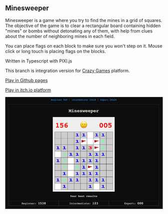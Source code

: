 ## Minesweeper

Minesweeper is a game where you try to find the mines in a grid of squares. The objective of the game is to clear a rectangular board containing hidden "mines" or bombs without detonating any of them, with help from clues about the number of neighboring mines in each field.

You can place flags on each block to make sure you won't step on it. Mouse click or long touch is placing flags on the blocks.

Written in Typescript with PIXI.js

This branch is integration version for [Crazy Games](crazygames.com) platform.

[Play in Github pages](https://n1md7.github.io/minesweeper/)

[Play in itch.io platform](https://n1md7.itch.io/minesweeper)

![img.png](img/img.png)
